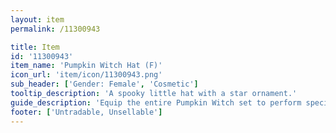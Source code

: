 ```yaml
---
layout: item
permalink: /11300943

title: Item
id: '11300943'
item_name: 'Pumpkin Witch Hat (F)'
icon_url: 'item/icon/11300943.png'
sub_header: ['Gender: Female', 'Cosmetic']
tooltip_description: 'A spooky little hat with a star ornament.'
guide_description: 'Equip the entire Pumpkin Witch set to perform special animations.'
footer: ['Untradable, Unsellable']
---
```

